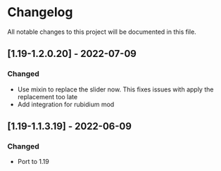 # Changelog
All notable changes to this project will be documented in this file.

## [1.19-1.2.0.20] - 2022-07-09
### Changed
 - Use mixin to replace the slider now. This fixes issues with apply the replacement too late
 - Add integration for rubidium mod

## [1.19-1.1.3.19] - 2022-06-09
### Changed
 - Port to 1.19